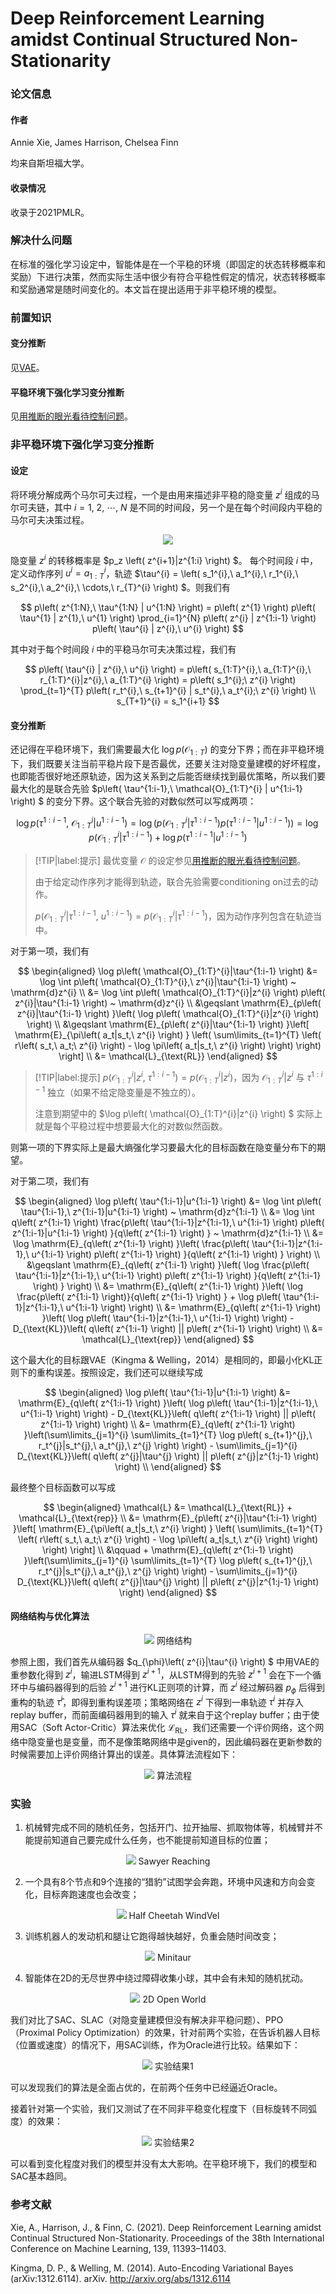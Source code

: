 # Deep Reinforcement Learning amidst Continual Structured Non-Stationarity

### 论文信息

#### 作者

Annie Xie, James Harrison, Chelsea Finn

均来自斯坦福大学。

#### 收录情况

收录于2021PMLR。

### 解决什么问题

在标准的强化学习设定中，智能体是在一个平稳的环境（即固定的状态转移概率和奖励）下进行决策，然而实际生活中很少有符合平稳性假定的情况，状态转移概率和奖励通常是随时间变化的。本文旨在提出适用于非平稳环境的模型。

### 前置知识

#### 变分推断

见[VAE](papers/auto_encoding_variational_bayes.md#变分贝叶斯（variational-bayes）)。

#### 平稳环境下强化学习变分推断

见[用推断的眼光看待控制问题](rl/9_control_as_inference.md)。

### 非平稳环境下强化学习变分推断

#### 设定

将环境分解成两个马尔可夫过程，一个是由用来描述非平稳的隐变量 $z^{i}$ 组成的马尔可夫链，其中 $i = 1,\ 2,\ \cdots,\ N$ 是不同的时间段，另一个是在每个时间段内平稳的马尔可夫决策过程。

<div align='center'>

![](image/2022-10-06-12-51-54.png)
</div align='center'>

隐变量 $z^{i}$ 的转移概率是 $p_z \left( z^{i+1}|z^{1:i} \right) $。 每个时间段 $i$ 中，定义动作序列 $u^{i} = a_{1:T}^{i}$，轨迹 $\tau^{i} = \left( s_1^{i},\ a_1^{i},\ r_1^{i},\ s_2^{i},\ a_2^{i},\ \cdots,\ r_{T}^{i} \right) $。则我们有

$$
p\left( z^{1:N},\ \tau^{1:N} | u^{1:N} \right)  = p\left( z^{1} \right)  p\left( \tau^{1} | z^{1},\ u^{1} \right)  \prod_{i=1}^{N} p\left( z^{i} | z^{1:i-1} \right)  p\left( \tau^{i} | z^{i},\ u^{i} \right) 
$$

其中对于每个时间段 $i$ 中的平稳马尔可夫决策过程，我们有

$$
p\left( \tau^{i} | z^{i},\ u^{i} \right)  = p\left( s_{1:T}^{i},\ a_{1:T}^{i},\ r_{1:T}^{i}|z^{i},\ a_{1:T}^{i} \right)  = p\left( s_1^{i};\ z^{i} \right)  \prod_{t=1}^{T} p\left( r_t^{i},\ s_{t+1}^{i} | s_t^{i},\ a_t^{i};\ z^{i} \right) \\
s_{T+1}^{i} = s_1^{i+1}
$$

#### 变分推断

还记得在平稳环境下，我们需要最大化 $\log p(\mathcal{O}_{1:T})$ 的变分下界；而在非平稳环境下，我们既要关注当前平稳片段下是否最优，还要关注对隐变量建模的好坏程度，也即能否很好地还原轨迹，因为这关系到之后能否继续找到最优策略，所以我们要最大化的是联合先验 $p\left( \tau^{1:i-1},\ \mathcal{O}_{1:T}^{i} | u^{1:i-1} \right) $ 的变分下界。这个联合先验的对数似然可以写成两项：

$$
\log p\left( \tau^{1:i-1},\ \mathcal{O}_{1:T}^{i} | u^{1:i-1} \right) = \log \left( p\left( \mathcal{O}_{1:T}^{i}|\tau^{1:i-1} \right) p\left( \tau^{1:i-1}|u^{1:i-1} \right) \right) = \log p\left( \mathcal{O}_{1:T}^{i}|\tau^{1:i-1} \right) + \log p\left( \tau^{1:i-1}|u^{1:i-1} \right)
$$

> [!TIP|label:提示]
> 最优变量 $\mathcal{O}$ 的设定参见[用推断的眼光看待控制问题](rl/9_control_as_inference.md#最优变量的引入)。
> 
> 由于给定动作序列才能得到轨迹，联合先验需要conditioning on过去的动作。
> 
> $p\left( \mathcal{O}_{1:T}^{i}|\tau^{1:i-1},\ u^{1:i-1} \right) = p\left( \mathcal{O}_{1:T}^{i}|\tau^{1:i-1} \right)$，因为动作序列包含在轨迹当中。

对于第一项，我们有

$$
\begin{aligned}
 \log p\left( \mathcal{O}_{1:T}^{i}|\tau^{1:i-1} \right) &= \log \int p\left( \mathcal{O}_{1:T}^{i},\ z^{i}|\tau^{1:i-1} \right) ~ \mathrm{d}z^{i} \\
 &= \log \int p\left( \mathcal{O}_{1:T}^{i}|z^{i} \right) p\left( z^{i}|\tau^{1:i-1} \right) ~ \mathrm{d}z^{i} \\
 &\geqslant \mathrm{E}_{p\left( z^{i}|\tau^{1:i-1} \right) }\left( \log p\left( \mathcal{O}_{1:T}^{i}|z^{i} \right) \right) \\
 &\geqslant \mathrm{E}_{p\left( z^{i}|\tau^{1:i-1} \right) }\left[ \mathrm{E}_{\pi\left( a_t|s_t,\ z^{i} \right) } \left( \sum\limits_{t=1}^{T} \left( r\left( s_t,\ a_t;\ z^{i} \right) - \log \pi\left( a_t|s_t,\ z^{i} \right) \right) \right) \right] \\
 &= \mathcal{L}_{\text{RL}}
\end{aligned}
$$

> [!TIP|label:提示]
> $p\left( \mathcal{O}_{1:T}^{i}|z^{i},\ \tau^{1:i-1} \right) = p\left( \mathcal{O}_{1:T}^{i}|z^{i} \right)$，因为 $\mathcal{O}_{1:T}^{i}|z^{i}$ 与 $\tau^{1:i-1}$ 独立（如果不给定隐变量是不独立的）。
> 
> 注意到期望中的 $\log p\left( \mathcal{O}_{1:T}^{i}|z^{i} \right) $ 实际上就是每个平稳过程中想要最大化的对数似然函数。

则第一项的下界实际上是最大熵强化学习要最大化的目标函数在隐变量分布下的期望。

对于第二项，我们有

$$
\begin{aligned}
 \log p\left( \tau^{1:i-1}|u^{1:i-1} \right) &= \log \int p\left( \tau^{1:i-1},\ z^{1:i-1}|u^{1:i-1} \right) ~ \mathrm{d}z^{1:i-1} \\
 &= \log \int q\left( z^{1:i-1} \right) \frac{p\left( \tau^{1:i-1}|z^{1:i-1},\ u^{1:i-1} \right) p\left( z^{1:i-1}|u^{1:i-1} \right)  }{q\left( z^{1:i-1} \right) } ~ \mathrm{d}z^{1:i-1} \\
 &= \log \mathrm{E}_{q\left( z^{1:i-1} \right) }\left( \frac{p\left( \tau^{1:i-1}|z^{1:i-1},\ u^{1:i-1} \right) p\left( z^{1:i-1} \right)  }{q\left( z^{1:i-1} \right) } \right) \\
 &\geqslant \mathrm{E}_{q\left( z^{1:i-1} \right) }\left( \log \frac{p\left( \tau^{1:i-1}|z^{1:i-1},\ u^{1:i-1} \right) p\left( z^{1:i-1} \right)  }{q\left( z^{1:i-1} \right) } \right) \\
 &= \mathrm{E}_{q\left( z^{1:i-1} \right) }\left( \log \frac{p\left( z^{1:i-1} \right)}{q\left( z^{1:i-1} \right) } + \log p\left( \tau^{1:i-1}|z^{1:i-1},\ u^{1:i-1} \right) \right) \\
 &= \mathrm{E}_{q\left( z^{1:i-1} \right) }\left( \log p\left( \tau^{1:i-1}|z^{1:i-1},\ u^{1:i-1} \right) \right) - D_{\text{KL}}\left( q\left( z^{1:i-1} \right) || p\left( z^{1:i-1} \right) \right) \\
 &= \mathcal{L}_{\text{rep}}
\end{aligned}
$$

这个最大化的目标跟VAE（Kingma & Welling，2014）是相同的，即最小化KL正则下的重构误差。按照设定，我们还可以继续写成

$$
\begin{aligned}
 \log p\left( \tau^{1:i-1}|u^{1:i-1} \right) &= \mathrm{E}_{q\left( z^{1:i-1} \right) }\left( \log p\left( \tau^{1:i-1}|z^{1:i-1},\ u^{1:i-1} \right) \right) - D_{\text{KL}}\left( q\left( z^{1:i-1} \right) || p\left( z^{1:i-1} \right) \right) \\
 &= \mathrm{E}_{q\left( z^{1:i-1} \right) }\left(\sum\limits_{j=1}^{i} \sum\limits_{t=1}^{T} \log p\left( s_{t+1}^{j},\ r_t^{j}|s_t^{j},\ a_t^{j},\ z^{j} \right) \right) - \sum\limits_{j=1}^{i} D_{\text{KL}}\left( q\left( z^{j}|\tau^{j} \right) || p\left( z^{j}|z^{1:j-1} \right) \right) \\
\end{aligned}
$$

最终整个目标函数可以写成

$$
\begin{aligned}
 \mathcal{L} &= \mathcal{L}_{\text{RL}} + \mathcal{L}_{\text{rep}} \\
 &= \mathrm{E}_{p\left( z^{i}|\tau^{1:i-1} \right) }\left[ \mathrm{E}_{\pi\left( a_t|s_t,\ z^{i} \right) } \left( \sum\limits_{t=1}^{T} \left( r\left( s_t,\ a_t;\ z^{i} \right) - \log \pi\left( a_t|s_t,\ z^{i} \right) \right) \right) \right] \\ &\qquad + \mathrm{E}_{q\left( z^{1:i-1} \right) }\left(\sum\limits_{j=1}^{i} \sum\limits_{t=1}^{T} \log p\left( s_{t+1}^{j},\ r_t^{j}|s_t^{j},\ a_t^{j},\ z^{j} \right) \right) - \sum\limits_{j=1}^{i} D_{\text{KL}}\left( q\left( z^{j}|\tau^{j} \right) || p\left( z^{j}|z^{1:j-1} \right) \right)
\end{aligned}
$$

#### 网络结构与优化算法

<div align='center'>

![](image/2022-10-20-11-23-29.png)
网络结构
</div align='center'>

参照上图，我们首先从编码器 $q_{\phi}\left( z^{i}|\tau^{i} \right) $ 中用VAE的重参数化得到 $z^{i}$，输进LSTM得到 $z^{i+1}$，从LSTM得到的先验 $z^{i+1}$ 会在下一个循环中与编码器得到的后验 $z^{i+1}$ 进行KL正则项的计算，而 $z^{i}$ 经过解码器 $p_{\phi}$ 后得到重构的轨迹 $\hat{\tau}^{i}$，即得到重构误差项；策略网络在 $z^{i}$ 下得到一串轨迹 $\tau^{i}$ 并存入replay buffer，而前面编码器用到的输入 $\tau^{i}$ 就来自于这个replay buffer；由于使用SAC（Soft Actor-Critic）算法来优化 $\mathcal{L}_{\text{RL}}$，我们还需要一个评价网络，这个网络中隐变量也是变量，而不是像策略网络中是given的，因此编码器在更新参数的时候需要加上评价网络计算出的误差。具体算法流程如下：

<div align='center'>

![](image/2022-10-20-11-02-44.png)
算法流程
</div align='center'>

### 实验

1. 机械臂完成不同的随机任务，包括开门、拉开抽屉、抓取物体等，机械臂并不能提前知道自己要完成什么任务，也不能提前知道目标的位置；

<div align='center'>

![](image/2022-10-20-13-27-05.png)
Sawyer Reaching
</div align='center'>

2. 一个具有8个节点和9个连接的“猎豹”试图学会奔跑，环境中风速和方向会变化，目标奔跑速度也会改变；

<div align='center'>

![](image/half_cheetah.gif)
Half Cheetah WindVel
</div align='center'>

3. 训练机器人的发动机和腿让它跑得越快越好，负重会随时间改变；

<div align='center'>

![](image/2022-10-20-13-31-39.png)
Minitaur
</div align='center'>

4. 智能体在2D的无尽世界中绕过障碍收集小球，其中会有未知的随机扰动。

<div align='center'>

![](image/2022-10-20-13-34-40.png)
2D Open World
</div align='center'>

我们对比了SAC、SLAC（对隐变量建模但没有解决非平稳问题）、PPO（Proximal Policy Optimization）的效果，针对前两个实验，在告诉机器人目标（位置或速度）的情况下，用SAC训练，作为Oracle进行比较。结果如下：

<div align='center'>

![](image/2022-10-20-13-38-42.png)
实验结果1
</div align='center'>

可以发现我们的算法是全面占优的，在前两个任务中已经逼近Oracle。

接着针对第一个实验，我们又测试了在不同非平稳变化程度下（目标旋转不同弧度）的效果：

<div align='center'>

![](image/2022-10-20-13-45-29.png)
实验结果2
</div align='center'>

可以看到变化程度对我们的模型并没有太大影响。在平稳环境下，我们的模型和SAC基本趋同。

### 参考文献

Xie, A., Harrison, J., & Finn, C. (2021). Deep Reinforcement Learning amidst Continual Structured Non-Stationarity. Proceedings of the 38th International Conference on Machine Learning, 139, 11393–11403.

Kingma, D. P., & Welling, M. (2014). Auto-Encoding Variational Bayes (arXiv:1312.6114). arXiv. http://arxiv.org/abs/1312.6114
